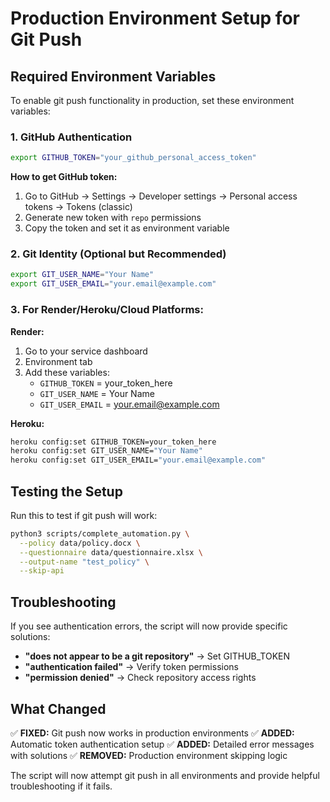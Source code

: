 # Production Environment Setup for Git Push

## Required Environment Variables

To enable git push functionality in production, set these environment variables:

### 1. GitHub Authentication

```bash
export GITHUB_TOKEN="your_github_personal_access_token"
```

**How to get GitHub token:**

1. Go to GitHub → Settings → Developer settings → Personal access tokens → Tokens (classic)
2. Generate new token with `repo` permissions
3. Copy the token and set it as environment variable

### 2. Git Identity (Optional but Recommended)

```bash
export GIT_USER_NAME="Your Name"
export GIT_USER_EMAIL="your.email@example.com"
```

### 3. For Render/Heroku/Cloud Platforms:

**Render:**

1. Go to your service dashboard
2. Environment tab
3. Add these variables:
   - `GITHUB_TOKEN` = your_token_here
   - `GIT_USER_NAME` = Your Name
   - `GIT_USER_EMAIL` = your.email@example.com

**Heroku:**

```bash
heroku config:set GITHUB_TOKEN=your_token_here
heroku config:set GIT_USER_NAME="Your Name"
heroku config:set GIT_USER_EMAIL="your.email@example.com"
```

## Testing the Setup

Run this to test if git push will work:

```bash
python3 scripts/complete_automation.py \
  --policy data/policy.docx \
  --questionnaire data/questionnaire.xlsx \
  --output-name "test_policy" \
  --skip-api
```

## Troubleshooting

If you see authentication errors, the script will now provide specific solutions:

- **"does not appear to be a git repository"** → Set GITHUB_TOKEN
- **"authentication failed"** → Verify token permissions
- **"permission denied"** → Check repository access rights

## What Changed

✅ **FIXED:** Git push now works in production environments
✅ **ADDED:** Automatic token authentication setup
✅ **ADDED:** Detailed error messages with solutions
✅ **REMOVED:** Production environment skipping logic

The script will now attempt git push in all environments and provide helpful troubleshooting if it fails.
